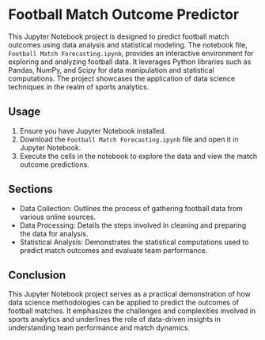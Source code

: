 # Football Match Outcome Predictor

This Jupyter Notebook project is designed to predict football match outcomes using data analysis and statistical modeling. The notebook file, `Football Match Forecasting.ipynb`, provides an interactive environment for exploring and analyzing football data. It leverages Python libraries such as Pandas, NumPy, and Scipy for data manipulation and statistical computations. The project showcases the application of data science techniques in the realm of sports analytics.

## Usage

1. Ensure you have Jupyter Notebook installed.
2. Download the `Football Match Forecasting.ipynb` file and open it in Jupyter Notebook.
3. Execute the cells in the notebook to explore the data and view the match outcome predictions.

## Sections

- Data Collection: Outlines the process of gathering football data from various online sources.
- Data Processing: Details the steps involved in cleaning and preparing the data for analysis.
- Statistical Analysis: Demonstrates the statistical computations used to predict match outcomes and evaluate team performance.

## Conclusion

This Jupyter Notebook project serves as a practical demonstration of how data science methodologies can be applied to predict the outcomes of football matches. It emphasizes the challenges and complexities involved in sports analytics and underlines the role of data-driven insights in understanding team performance and match dynamics.
